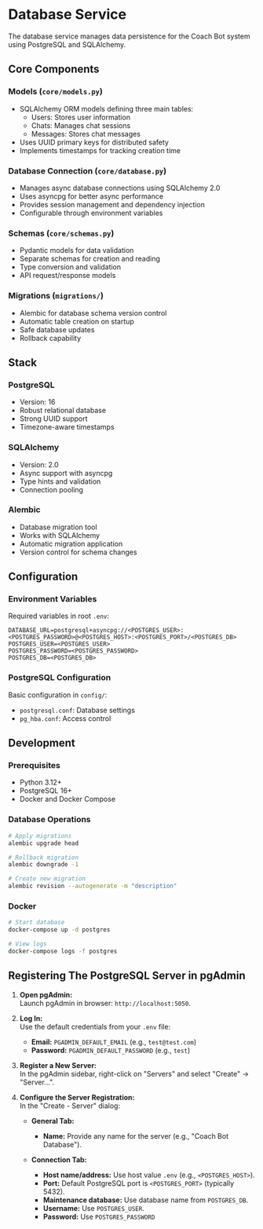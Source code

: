 # Database Service

The database service manages data persistence for the Coach Bot system using PostgreSQL and SQLAlchemy.

## Core Components

### Models (`core/models.py`)
- SQLAlchemy ORM models defining three main tables:
  - Users: Stores user information
  - Chats: Manages chat sessions
  - Messages: Stores chat messages
- Uses UUID primary keys for distributed safety
- Implements timestamps for tracking creation time

### Database Connection (`core/database.py`)
- Manages async database connections using SQLAlchemy 2.0
- Uses asyncpg for better async performance
- Provides session management and dependency injection
- Configurable through environment variables

### Schemas (`core/schemas.py`)
- Pydantic models for data validation
- Separate schemas for creation and reading
- Type conversion and validation
- API request/response models

### Migrations (`migrations/`)
- Alembic for database schema version control
- Automatic table creation on startup
- Safe database updates
- Rollback capability

## Stack

### PostgreSQL
- Version: 16
- Robust relational database
- Strong UUID support
- Timezone-aware timestamps

### SQLAlchemy
- Version: 2.0
- Async support with asyncpg
- Type hints and validation
- Connection pooling

### Alembic
- Database migration tool
- Works with SQLAlchemy
- Automatic migration application
- Version control for schema changes

## Configuration

### Environment Variables
Required variables in root `.env`:
```env
DATABASE_URL=postgresql+asyncpg://<POSTGRES_USER>:<POSTGRES_PASSWORD>@<POSTGRES_HOST>:<POSTGRES_PORT>/<POSTGRES_DB>
POSTGRES_USER=<POSTGRES_USER>
POSTGRES_PASSWORD=<POSTGRES_PASSWORD>
POSTGRES_DB=<POSTGRES_DB>
```

### PostgreSQL Configuration
Basic configuration in `config/`:
- `postgresql.conf`: Database settings
- `pg_hba.conf`: Access control

## Development

### Prerequisites
- Python 3.12+
- PostgreSQL 16+
- Docker and Docker Compose

### Database Operations
```bash
# Apply migrations
alembic upgrade head

# Rollback migration
alembic downgrade -1

# Create new migration
alembic revision --autogenerate -m "description"
```

### Docker
```bash
# Start database
docker-compose up -d postgres

# View logs
docker-compose logs -f postgres
```

## Registering The PostgreSQL Server in pgAdmin

1. **Open pgAdmin:**  
   Launch pgAdmin in browser: `http://localhost:5050`.

2. **Log In:**  
   Use the default credentials from your `.env` file:
   - **Email:** `PGADMIN_DEFAULT_EMAIL` (e.g., `test@test.com`)
   - **Password:** `PGADMIN_DEFAULT_PASSWORD` (e.g., `test`)

3. **Register a New Server:**  
   In the pgAdmin sidebar, right-click on "Servers" and select "Create" → "Server...".

4. **Configure the Server Registration:**  
   In the "Create - Server" dialog:
   - **General Tab:**  
     - **Name:** Provide any name for the server (e.g., "Coach Bot Database").

   - **Connection Tab:**  
     - **Host name/address:** Use host value `.env` (e.g., `<POSTGRES_HOST>`).
     - **Port:** Default PostgreSQL port is `<POSTGRES_PORT>` (typically 5432).
     - **Maintenance database:** Use database name from `POSTGRES_DB`.
     - **Username:** Use `POSTGRES_USER`.
     - **Password:** Use `POSTGRES_PASSWORD`